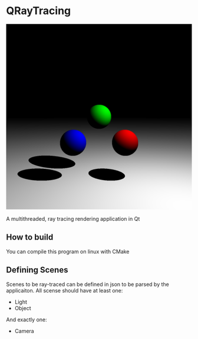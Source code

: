 # QRayTracing

![three_spheres](/scenes/three_spheres.png)

A multithreaded, ray tracing rendering application in Qt


## How to build

You can compile this program on linux with CMake

## Defining Scenes

Scenes to be ray-traced can be defined in json to be parsed by the applicaiton. All scense should have at least one:
- Light
- Object

And exactly one:
- Camera
